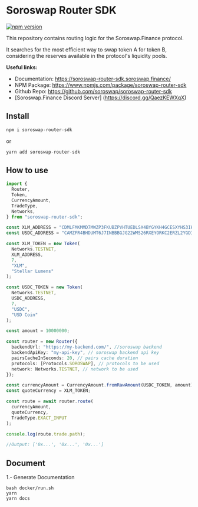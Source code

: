 # Soroswap Router SDK

[![npm version](https://badge.fury.io/js/soroswap-router-sdk.svg)](https://badge.fury.io/js/soroswap-router-sdk) 

This repository contains routing logic for the Soroswap.Finance protocol.

It searches for the most efficient way to swap token A for token B, considering the reserves available in the protocol's liquidity pools.

**Useful links:**
- Documentation: https://soroswap-router-sdk.soroswap.finance/ 
- NPM Package: https://www.npmjs.com/package/soroswap-router-sdk
- Github Repo: https://github.com/soroswap/soroswap-router-sdk
- [Soroswap.Finance Discord Server] (https://discord.gg/QaezKEWXqX)

## Install

```ts
npm i soroswap-router-sdk
```

or

```ts
yarn add soroswap-router-sdk
```

## How to use

```ts
import {
  Router,
  Token,
  CurrencyAmount,
  TradeType,
  Networks,
} from "soroswap-router-sdk";

const XLM_ADDRESS = "CDMLFMKMMD7MWZP3FKUBZPVHTUEDLSX4BYGYKH4GCESXYHS3IHQ4EIG4";
const USDC_ADDRESS = "CAMZFR4BHDUMT6J7INBBBGJG22WMS26RXEYORKC2ERZL2YGDIEEKTOJB";

const XLM_TOKEN = new Token(
  Networks.TESTNET,
  XLM_ADDRESS,
  7,
  "XLM",
  "Stellar Lumens"
);

const USDC_TOKEN = new Token(
  Networks.TESTNET,
  USDC_ADDRESS,
  7,
  "USDC",
  "USD Coin"
);

const amount = 10000000;

const router = new Router({
  backendUrl: "https://my-backend.com/", //soroswap backend
  backendApiKey: "my-api-key", // soroswap backend api key
  pairsCacheInSeconds: 20, // pairs cache duration
  protocols: [Protocols.SOROSWAP], // protocols to be used
  network: Networks.TESTNET, // network to be used
});

const currencyAmount = CurrencyAmount.fromRawAmount(USDC_TOKEN, amount);
const quoteCurrency = XLM_TOKEN;

const route = await router.route(
  currencyAmount,
  quoteCurrency,
  TradeType.EXACT_INPUT
);

console.log(route.trade.path);

//Output: ['0x...', '0x...', '0x...']
```
## Document
1.- Generate Documentation
```
bash docker/run.sh
yarn
yarn docs
```
